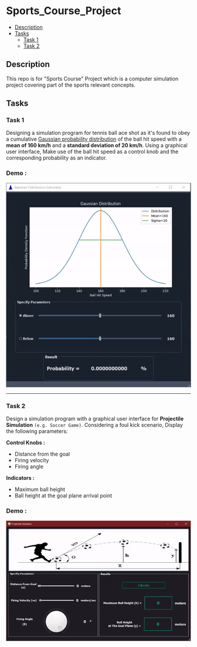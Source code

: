 # Sports_Course_Project
- [Description](#Description)
- [Tasks](#Tasks)
   - [Task 1](#Task-1)
   - [Task 2](#Task-2)
## Description
This repo is for "Sports Course" Project which is a computer simulation project covering part of the sports relevant concepts.
## Tasks
### Task 1
Designing a simulation program for tennis ball ace shot as it's found to obey a cumulative [Gaussian probability distribution](https://en.wikipedia.org/wiki/Normal_distribution) of the ball hit speed with a **mean of 160 km/h** and a **standard deviation of 20 km/h**. Using a graphical user interface, Make use of the ball hit speed as a control knob and the corresponding probability as an indicator.
### Demo :
<p align="center">
  <img src="https://github.com/Mostafa-Medhat/Sports_Course_Project/blob/main/docs/task1_gif.gif?raw=true">
</p>

---
### Task 2
Design a simulation program with a graphical user interface for **Projectile Simulation** `(e.g. Soccer Game)`. Considering a foul kick scenario, Display the following parameters:

**Control Knobs :**
- Distance from the goal
- Firing velocity
- Firing angle

**Indicators :**
- Maximum ball height
- Ball height at the goal plane arrival point
### Demo :
<p align="center">
  <img src="https://github.com/Mostafa-Medhat/Sports_Course_Project/blob/main/docs/task2_gif.gif?raw=true">
</p>
